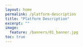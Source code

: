 ```yaml
---
layout: home
permalink: /platform-description
title: "Platform Description"
excerpt: ""
image:
  feature: /banners/01_banner.jpg
toc: true
---
```

